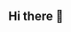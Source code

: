 ## Hi there 👋

<!--
**abhishekgopalaiah/abhishekgopalaiah** is a ✨ _special_ ✨ repository because its `README.md` (this file) appears on your GitHub profile.

Here are some ideas to get you started:

- 🔭 I’m currently working on ...
  - **Python:** Proficient in Python programming, including data manipulation, algorithm development, and application design.
  - **Spark:** Experienced with Apache Spark for large-scale data processing and analytics.
  - **SQL:** Skilled in writing complex SQL queries, database design, and optimization.
  - **AWS:** AWS Certified Solutions Architect – Associate. Experienced in deploying, managing, and scaling applications on AWS.

- 🌱 I’m currently learning ...
- 👯 I’m looking to collaborate on ...
- 🤔 I’m looking for help with ...
- 💬 Ask me about ...
- 📫 How to reach me: ...
- 😄 Pronouns: ...
- ⚡ Fun fact: ...
-->
